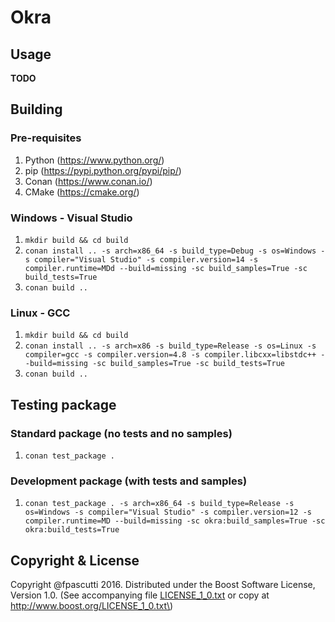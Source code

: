 # Okra

## Usage

**TODO**

## Building

### Pre-requisites
1. Python (https://www.python.org/)
1. pip (https://pypi.python.org/pypi/pip/)
1. Conan (https://www.conan.io/)
1. CMake (https://cmake.org/)

### Windows - Visual Studio
1. `mkdir build && cd build`
1. `conan install .. -s arch=x86_64 -s build_type=Debug -s os=Windows -s compiler="Visual Studio" -s compiler.version=14 -s compiler.runtime=MDd --build=missing -sc build_samples=True -sc build_tests=True`
1. `conan build ..`

### Linux - GCC
1. `mkdir build && cd build`
1. `conan install .. -s arch=x86 -s build_type=Release -s os=Linux -s compiler=gcc -s compiler.version=4.8 -s compiler.libcxx=libstdc++ --build=missing -sc build_samples=True -sc build_tests=True`
1. `conan build ..`

## Testing package

### Standard package (no tests and no samples)
1. `conan test_package .`

### Development package (with tests and samples)
1. `conan test_package . -s arch=x86_64 -s build_type=Release -s os=Windows -s compiler="Visual Studio" -s compiler.version=12 -s compiler.runtime=MD --build=missing -sc okra:build_samples=True -sc okra:build_tests=True`

## Copyright & License

Copyright @fpascutti 2016.
Distributed under the Boost Software License, Version 1.0.
\(See accompanying file [LICENSE\_1\_0.txt](LICENSE_1_0.txt) or copy at http://www.boost.org/LICENSE_1_0.txt\)
